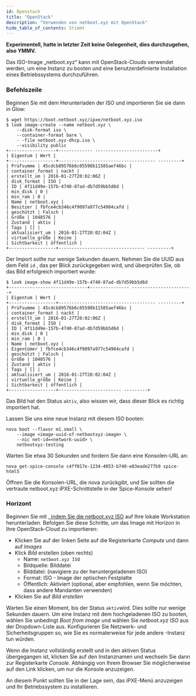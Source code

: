 ```yaml
---
id: Openstack
title: "OpenStack"
description: "Verwenden von netboot.xyz mit OpenStack"
hide_table_of_contents: Stimmt
---
```


**Experimentell, hatte in letzter Zeit keine Gelegenheit, dies durchzugehen, also YMMV.**

Das ISO-Image „netboot.xyz“ kann mit OpenStack-Clouds verwendet werden, um eine Instanz zu booten und eine benutzerdefinierte Installation eines Betriebssystems durchzuführen.

### Befehlszeile

Beginnen Sie mit dem Herunterladen der ISO und importieren Sie sie dann in Glow:

    $ wget https://boot.netboot.xyz/ipxe/netboot.xyz.iso
    $ look image-create --name netboot.xyz \
        --disk-format iso \
        --container-format bare \
        - -file netboot.xyz-dhcp.iso \
        --visibility public
    +------------------+------------- ------------------------+
    | Eigentum | Wert |
    +------------------+------------------------------------- ---------+
    | Prüfsumme | 45cdcb89576b6c05598b11585aef46bc |
    | container_format | nackt |
    | erstellt_um | 2016-01-27T20:02:06Z |
    | disk_format | ISO |
    | ID | 4f11d49e-157b-4740-87ad-db7d59bb5d6d |
    | min_disk | 0 |
    | min_ram | 0 |
    | Name | netboot.xyz |
    | Besitzer | fbfce4cb346c4f9097a977c54904cafd |
    | geschützt | Falsch |
    | Größe | 1048576 |
    | Zustand | aktiv |
    | Tags | [] |
    | aktualisiert_um | 2016-01-27T20:02:04Z |
    | virtuelle_größe | Keine |
    | Sichtbarkeit | öffentlich |
    +------------------+--------------------------------- ---------+

Der Import sollte nur wenige Sekunden dauern.  Nehmen Sie die UUID aus dem Feld `id` , das per Blick zurückgegeben wird, und überprüfen Sie, ob das Bild erfolgreich importiert wurde:

    $ look image-show 4f11d49e-157b-4740-87ad-db7d59bb5d6d
    +------------------------------+--------------- -----------------------+
    | Eigentum | Wert |
    +------------------+------------------------------------- ---------+
    | Prüfsumme | 45cdcb89576b6c05598b11585aef46bc |
    | container_format | nackt |
    | erstellt_um | 2016-01-27T20:02:06Z |
    | disk_format | ISO |
    | ID | 4f11d49e-157b-4740-87ad-db7d59bb5d6d |
    | min_disk | 0 |
    | min_ram | 0 |
    | Name | netboot.xyz |
    | Eigentümer | fbfce4cb346c4f9097a977c54904cafd |
    | geschützt | Falsch |
    | Größe | 1048576 |
    | Zustand | aktiv |
    | Tags | [] |
    | aktualisiert_um | 2016-01-27T20:02:04Z |
    | virtuelle_größe | Keine |
    | Sichtbarkeit | öffentlich |
    +------------------+------------------------ ---------+

Das Bild hat den Status `aktiv`, also wissen wir, dass dieser Blick es richtig importiert hat.

Lassen Sie uns eine neue Instanz mit diesem ISO booten:

    nova boot --flavor m1.small \
        --image <image-uuid-of-netbootxyz-image> \
        --nic net-id=<network-uuid> \
        netbootxyz-testing

Warten Sie etwa 30 Sekunden und fordern Sie dann eine Konsolen-URL an:

    nova get-spice-console c4ff017e-1234-4053-b740-e83eade277b9 spice-html5

Öffnen Sie die Konsolen-URL, die nova zurückgibt, und Sie sollten die vertraute netboot.xyz iPXE-Schnittstelle in der Spice-Konsole sehen!

### Horizont

Beginnen Sie mit [, indem Sie die netboot.xyz ISO](https://boot.netboot.xyz/ipxe/netboot.xyz.iso) auf Ihre lokale Workstation herunterladen.  Befolgen Sie diese Schritte, um das Image mit Horizon in Ihre OpenStack-Cloud zu importieren:

* Klicken Sie auf der linken Seite auf die Registerkarte _Compute_ und dann auf _Images_
* Klick _Bild_ erstellen (oben rechts)
  * Name: `netboot.xyz ISO`
  * Bildquelle: Bilddatei
  * Bilddatei: (navigiere zu der heruntergeladenen ISO)
  * Format: ISO - Image der optischen Festplatte
  * Öffentlich: Aktiviert (optional, aber empfohlen, wenn Sie möchten, dass andere Mandanten verwenden)
* Klicken Sie auf _Bild erstellen_

Warten Sie einen Moment, bis der Status `aktiv`wird. Dies sollte nur wenige Sekunden dauern.  Um eine Instanz mit dem hochgeladenen ISO zu booten, wählen Sie unbedingt _Boot from image_ und wählen Sie _netboot.xyz ISO_ aus der Dropdown-Liste aus. Konfigurieren Sie Netzwerk- und Sicherheitsgruppen so, wie Sie es normalerweise für jede andere -Instanz tun würden.

Wenn die Instanz vollständig erstellt und in den aktiven Status übergegangen ist, klicken Sie auf den Instanznamen und wechseln Sie dann zur Registerkarte _Console_. Abhängig von Ihrem Browser Sie möglicherweise auf den Link klicken, um nur die Konsole anzuzeigen.

An diesem Punkt sollten Sie in der Lage sein, das iPXE-Menü anzuzeigen und Ihr Betriebssystem zu installieren.
